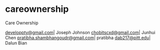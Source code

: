 # careownership
Care Ownership


developpty@gmail.com| Joseph Johnson
chobitscxd@gmail.com| Junhui Chen
pratibha.shambhangoudr@gmail.com| pratibha
dab217@pitt.edu| Dalun Bian
